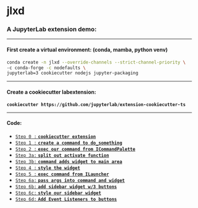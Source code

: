 # jlxd
### A JupyterLab extension demo:

---

#### First create a virtual environment: (conda, mamba, python venv)

```bash
conda create -n jlxd --override-channels --strict-channel-priority \
-c conda-forge -c nodefaults \
jupyterlab=3 cookiecutter nodejs jupyter-packaging
```

---

#### Create a cookiecutter labextension:

**`cookiecutter https://github.com/jupyterlab/extension-cookiecutter-ts`**

---

#### Code:

- [`Step 0 :` **`cookiecutter extension`**](https://github.com/DanielGoldfarb/jlxd/blob/18ba182ec17c0012e2334bc54923235b52db54da/src/index.ts)
- [`Step 1 :` **`create a command to do_something`**](https://github.com/DanielGoldfarb/jlxd/compare/STEP0...STEP1)
- [`Step 2 :` **`exec our command from ICommandPalette`**](https://github.com/DanielGoldfarb/jlxd/compare/STEP1...STEP2)
- [`Step 3a:` **`split out activate function`**](https://github.com/DanielGoldfarb/jlxd/compare/STEP2...step3a)
- [`Step 3b:` **`command adds widget to main area`**](https://github.com/DanielGoldfarb/jlxd/compare/step3a...step3b)
- [`Step 4 :` **`style the widget`**](https://github.com/DanielGoldfarb/jlxd/compare/step3b...STEP4)
- [`Step 5 :` **`exec command from ILauncher`**](https://github.com/DanielGoldfarb/jlxd/compare/STEP4...STEP5)
- [`Step 6a:` **`pass args into command and widget`**](https://github.com/DanielGoldfarb/jlxd/compare/STEP5...step6a)
- [`Step 6b:` **`add sidebar widget w/3 buttons`**](https://github.com/DanielGoldfarb/jlxd/compare/step6a...step6b)
- [`Step 6c:` **`style our sidebar widget`**](https://github.com/DanielGoldfarb/jlxd/compare/step6b...step6c)
- [`Step 6d:` **`Add Event Listeners to buttons`**](https://github.com/DanielGoldfarb/jlxd/compare/step6c...step6d)

